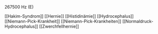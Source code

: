 267500 Hz (E)

[[Hakim-Syndrom]]
[[Hernie]]
[[Histidinämie]]
[[Hydrocephalus]]
[[Niemann-Pick-Krankheit]]
[[Niemann-Pick-Krankheiten]]
[[Normaldruck-Hydrocephalus]]
[[Zwerchfellhernie]]